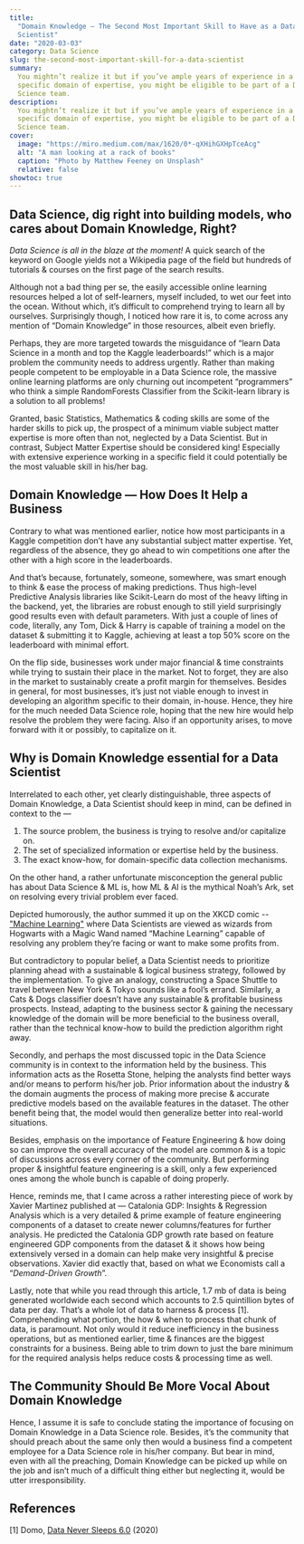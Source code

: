```yaml
---
title:
  "Domain Knowledge — The Second Most Important Skill to Have as a Data
  Scientist"
date: "2020-03-03"
category: Data Science
slug: the-second-most-important-skill-for-a-data-scientist
summary:
  You mightn’t realize it but if you’ve ample years of experience in a very
  specific domain of expertise, you might be eligible to be part of a Data
  Science team.
description:
  You mightn’t realize it but if you’ve ample years of experience in a very
  specific domain of expertise, you might be eligible to be part of a Data
  Science team.
cover:
  image: "https://miro.medium.com/max/1620/0*-qXHihGXHpTceAcg"
  alt: "A man looking at a rack of books"
  caption: "Photo by Matthew Feeney on Unsplash"
  relative: false
showtoc: true
---
```


## Data Science, dig right into building models, who cares about Domain Knowledge, Right?

_Data Science is all in the blaze at the moment!_ A quick search of the keyword
on Google yields not a Wikipedia page of the field but hundreds of tutorials &
courses on the first page of the search results.

Although not a bad thing per se, the easily accessible online learning resources
helped a lot of self-learners, myself included, to wet our feet into the ocean.
Without which, it’s difficult to comprehend trying to learn all by ourselves.
Surprisingly though, I noticed how rare it is, to come across any mention of
“Domain Knowledge” in those resources, albeit even briefly.

Perhaps, they are more targeted towards the misguidance of “learn Data Science
in a month and top the Kaggle leaderboards!” which is a major problem the
community needs to address urgently. Rather than making people competent to be
employable in a Data Science role, the massive online learning platforms are
only churning out incompetent “programmers” who think a simple RandomForests
Classifier from the Scikit-learn library is a solution to all problems!

Granted, basic Statistics, Mathematics & coding skills are some of the harder
skills to pick up, the prospect of a minimum viable subject matter expertise is
more often than not, neglected by a Data Scientist. But in contrast, Subject
Matter Expertise should be considered king! Especially with extensive experience
working in a specific field it could potentially be the most valuable skill in
his/her bag.

## Domain Knowledge — How Does It Help a Business

Contrary to what was mentioned earlier, notice how most participants in a Kaggle
competition don’t have any substantial subject matter expertise. Yet, regardless
of the absence, they go ahead to win competitions one after the other with a
high score in the leaderboards.

And that’s because, fortunately, someone, somewhere, was smart enough to think &
ease the process of making predictions. Thus high-level Predictive Analysis
libraries like Scikit-Learn do most of the heavy lifting in the backend, yet,
the libraries are robust enough to still yield surprisingly good results even
with default parameters. With just a couple of lines of code, literally, any
Tom, Dick & Harry is capable of training a model on the dataset & submitting it
to Kaggle, achieving at least a top 50% score on the leaderboard with minimal
effort.

On the flip side, businesses work under major financial & time constraints while
trying to sustain their place in the market. Not to forget, they are also in the
market to sustainably create a profit margin for themselves. Besides in general,
for most businesses, it’s just not viable enough to invest in developing an
algorithm specific to their domain, in-house. Hence, they hire for the much
needed Data Science role, hoping that the new hire would help resolve the
problem they were facing. Also if an opportunity arises, to move forward with it
or possibly, to capitalize on it.

## Why is Domain Knowledge essential for a Data Scientist

Interrelated to each other, yet clearly distinguishable, three aspects of Domain
Knowledge, a Data Scientist should keep in mind, can be defined in context to
the —

1. The source problem, the business is trying to resolve and/or capitalize on.
2. The set of specialized information or expertise held by the business.
3. The exact know-how, for domain-specific data collection mechanisms.

On the other hand, a rather unfortunate misconception the general public has
about Data Science & ML is, how ML & AI is the mythical Noah’s Ark, set on
resolving every trivial problem ever faced.

Depicted humorously, the author summed it up on the XKCD comic --
["Machine Learning"](https://imgs.xkcd.com/comics/machine_learning.png) where
Data Scientists are viewed as wizards from Hogwarts with a Magic Wand named
“Machine Learning” capable of resolving any problem they’re facing or want to
make some profits from.

But contradictory to popular belief, a Data Scientist needs to prioritize
planning ahead with a sustainable & logical business strategy, followed by the
implementation. To give an analogy, constructing a Space Shuttle to travel
between New York & Tokyo sounds like a fool’s errand. Similarly, a Cats & Dogs
classifier doesn’t have any sustainable & profitable business prospects.
Instead, adapting to the business sector & gaining the necessary knowledge of
the domain will be more beneficial to the business overall, rather than the
technical know-how to build the prediction algorithm right away.

Secondly, and perhaps the most discussed topic in the Data Science community is
in context to the information held by the business. This information acts as the
Rosetta Stone, helping the analysts find better ways and/or means to perform
his/her job. Prior information about the industry & the domain augments the
process of making more precise & accurate predictive models based on the
available features in the dataset. The other benefit being that, the model would
then generalize better into real-world situations.

Besides, emphasis on the importance of Feature Engineering & how doing so can
improve the overall accuracy of the model are common & is a topic of discussions
across every corner of the community. But performing proper & insightful feature
engineering is a skill, only a few experienced ones among the whole bunch is
capable of doing properly.

Hence, reminds me, that I came across a rather interesting piece of work by
Xavier Martinez published at — Catalonia GDP: Insights & Regression Analysis
which is a very detailed & prime example of feature engineering components of a
dataset to create newer columns/features for further analysis. He predicted the
Catalonia GDP growth rate based on feature engineered GDP components from the
dataset & it shows how being extensively versed in a domain can help make very
insightful & precise observations. Xavier did exactly that, based on what we
Economists call a “_Demand-Driven Growth_”.

Lastly, note that while you read through this article, 1.7 mb of data is being
generated worldwide each second which accounts to 2.5 quintillion bytes of data
per day. That’s a whole lot of data to harness & process [1]. Comprehending what
portion, the how & when to process that chunk of data, is paramount. Not only
would it reduce inefficiency in the business operations, but as mentioned
earlier, time & finances are the biggest constraints for a business. Being able
to trim down to just the bare minimum for the required analysis helps reduce
costs & processing time as well.

## The Community Should Be More Vocal About Domain Knowledge

Hence, I assume it is safe to conclude stating the importance of focusing on
Domain Knowledge in a Data Science role. Besides, it’s the community that should
preach about the same only then would a business find a competent employee for a
Data Science role in his/her company. But bear in mind, even with all the
preaching, Domain Knowledge can be picked up while on the job and isn’t much of
a difficult thing either but neglecting it, would be utter irresponsibility.

## References

[1] Domo,
[Data Never Sleeps 6.0](https://www.domo.com/learn/data-never-sleeps-6) (2020)
